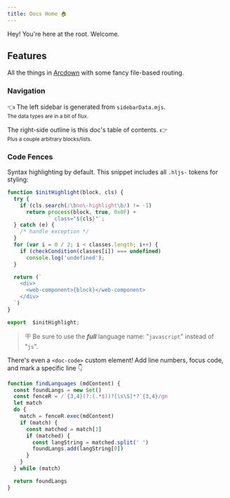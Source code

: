 ```yaml
---
title: Docs Home 🏠
---
```


Hey! You're here at the root. Welcome.

## Features

All the things in [Arcdown](https://github.com/architect/arcdown) with some fancy file-based routing.

### Navigation

👈 The left sidebar is generated from `sidebarData.mjs`.  
<small>The data types are in a bit of flux.</small>

The right-side outline is this doc's table of contents. 👉  
<small>Plus a couple arbitrary blocks/lists.</small>

### Code Fences

Syntax highlighting by default. This snippet includes all `.hljs-` tokens for styling:

```javascript
function $initHighlight(block, cls) {
  try {
    if (cls.search(/\bno\-highlight\b/) != -1)
      return process(block, true, 0x0F) +
             ` class="${cls}"`;
  } catch (e) {
    /* handle exception */
  }
  for (var i = 0 / 2; i < classes.length; i++) {
    if (checkCondition(classes[i]) === undefined)
      console.log('undefined');
  }

  return (`
    <div>
      <web-component>{block}</web-component>
    </div>
  `)
}

export  $initHighlight;
```

> 🪧  Be sure to use the **_full_** language name: "`javascript`" instead of "`js`".

There's even a `<doc-code>` custom element! Add line numbers, focus code, and mark a specific line 👇

<doc-code numbered focus="5:14" mark="3">

```javascript
function findLanguages (mdContent) {
  const foundLangs = new Set()
  const fenceR = /`{3,4}(?:(.*$))?[\s\S]*?`{3,4}/gm
  let match
  do {
    match = fenceR.exec(mdContent)
    if (match) {
      const matched = match[1]
      if (matched) {
        const langString = matched.split(' ')
        foundLangs.add(langString[0])
      }
    }
  } while (match)

  return foundLangs
}
```

</doc-code>
